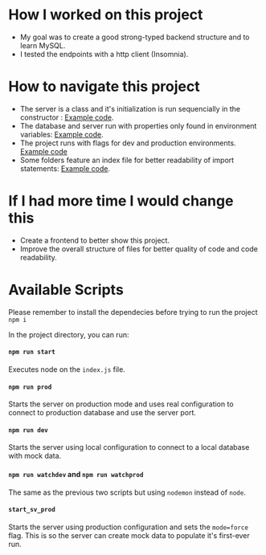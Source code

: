 # How I worked on this project

 - My goal was to create a good strong-typed backend structure and to learn MySQL.
 - I tested the endpoints with a http client (Insomnia).

# How to navigate this project

 - The server is a class and it's initialization is run sequencially in the constructor : [Example code](https://github.com/burzacoding/ts-rest-server-sql/blob/master/server.ts).
 - The database and server run with properties only found in environment variables: [Example code](https://github.com/burzacoding/ts-rest-server-sql/blob/master/database/config.ts).
 - The project runs with flags for dev and production environments. [Example code](https://github.com/burzacoding/ts-rest-server-sql/blob/master/index.ts)
 - Some folders feature an index file for better readability of import statements: [Example code](https://github.com/burzacoding/ts-rest-server-sql/blob/master/models/index.ts).

# If I had more time I would change this

 - Create a frontend to better show this project.
 - Improve the overall structure of files for better quality of code and code readability.

# Available Scripts

Please remember to install the dependecies before trying to run the project `npm i`

In the project directory, you can run:
#### `npm run start`

Executes node on the `index.js` file.

#### `npm run prod`

Starts the server on production mode and uses real configuration to connect to production database and use the server port.

#### `npm run dev`

Starts the server using local configuration to connect to a local database with mock data.

#### `npm run watchdev` and `npm run watchprod`

The same as the previous two scripts but using `nodemon` instead of `node`.

#### `start_sv_prod`

Starts the server using production configuration and sets the `mode=force` flag. This is so the server can create mock data to populate it's first-ever run.
